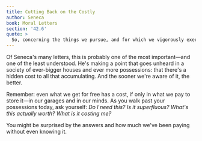 ```yaml
---
title: Cutting Back on the Costly
author: Seneca
book: Moral Letters
section: '42.6'
quote: >
  So, concerning the things we pursue, and for which we vigorously exert ourselves, we owe this consideration—either there is nothing useful in them, or most aren't useful. Some of them are superfluous, while others aren't worth that much. But we don't discern this and see them as free, when they cost us dearly.
---
```


Of Seneca's many letters, this is probably one of the most important—and one of the least understood. He's making a point that goes unheard in a society of ever-bigger houses and ever more possessions: that there's a hidden cost to all that accumulating. And the sooner we're aware of it, the better.

Remember: even what we get for free has a cost, if only in what we pay to store it—in our garages and in our minds. As you walk past your possessions today, ask yourself: _Do I need this?_ _Is it superfluous?_ _What's this actually worth?_ _What is it costing me?_

You might be surprised by the answers and how much we've been paying without even knowing it.
